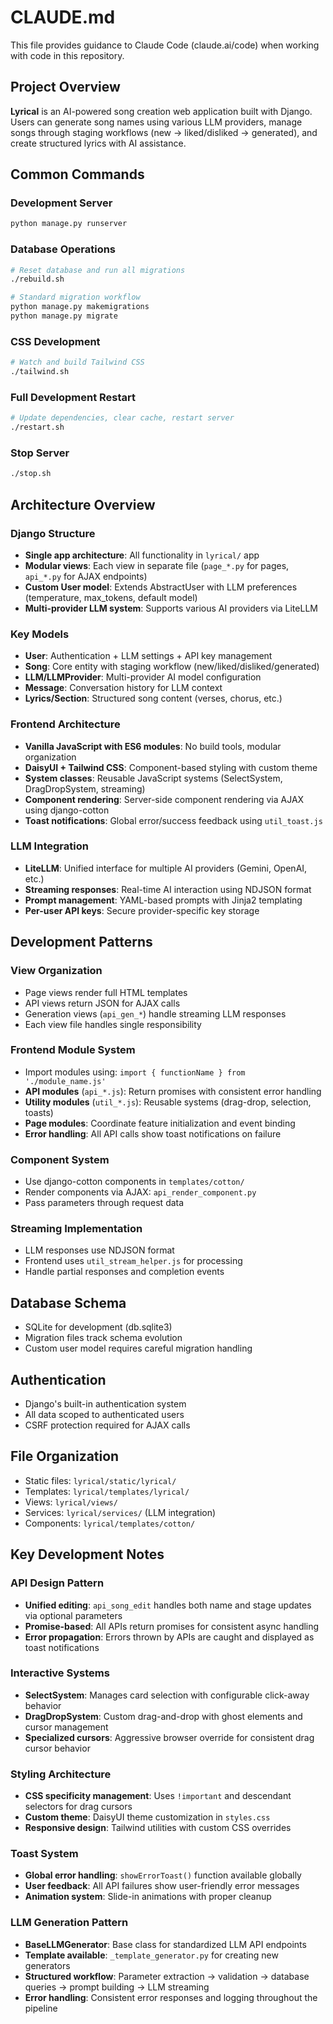 # CLAUDE.md

This file provides guidance to Claude Code (claude.ai/code) when working with code in this repository.

## Project Overview

**Lyrical** is an AI-powered song creation web application built with Django. Users can generate song names using various LLM providers, manage songs through staging workflows (new → liked/disliked → generated), and create structured lyrics with AI assistance.

## Common Commands

### Development Server
```bash
python manage.py runserver
```

### Database Operations
```bash
# Reset database and run all migrations
./rebuild.sh

# Standard migration workflow
python manage.py makemigrations
python manage.py migrate
```

### CSS Development
```bash
# Watch and build Tailwind CSS
./tailwind.sh
```

### Full Development Restart
```bash
# Update dependencies, clear cache, restart server
./restart.sh
```

### Stop Server
```bash
./stop.sh
```

## Architecture Overview

### Django Structure
- **Single app architecture**: All functionality in `lyrical/` app
- **Modular views**: Each view in separate file (`page_*.py` for pages, `api_*.py` for AJAX endpoints)
- **Custom User model**: Extends AbstractUser with LLM preferences (temperature, max_tokens, default model)
- **Multi-provider LLM system**: Supports various AI providers via LiteLLM

### Key Models
- **User**: Authentication + LLM settings + API key management
- **Song**: Core entity with staging workflow (new/liked/disliked/generated)
- **LLM/LLMProvider**: Multi-provider AI model configuration
- **Message**: Conversation history for LLM context
- **Lyrics/Section**: Structured song content (verses, chorus, etc.)

### Frontend Architecture
- **Vanilla JavaScript with ES6 modules**: No build tools, modular organization
- **DaisyUI + Tailwind CSS**: Component-based styling with custom theme
- **System classes**: Reusable JavaScript systems (SelectSystem, DragDropSystem, streaming)
- **Component rendering**: Server-side component rendering via AJAX using django-cotton
- **Toast notifications**: Global error/success feedback using `util_toast.js`

### LLM Integration
- **LiteLLM**: Unified interface for multiple AI providers (Gemini, OpenAI, etc.)
- **Streaming responses**: Real-time AI interaction using NDJSON format
- **Prompt management**: YAML-based prompts with Jinja2 templating
- **Per-user API keys**: Secure provider-specific key storage

## Development Patterns

### View Organization
- Page views render full HTML templates
- API views return JSON for AJAX calls
- Generation views (`api_gen_*`) handle streaming LLM responses
- Each view file handles single responsibility

### Frontend Module System
- Import modules using: `import { functionName } from './module_name.js'`
- **API modules** (`api_*.js`): Return promises with consistent error handling
- **Utility modules** (`util_*.js`): Reusable systems (drag-drop, selection, toasts)
- **Page modules**: Coordinate feature initialization and event binding
- **Error handling**: All API calls show toast notifications on failure

### Component System
- Use django-cotton components in `templates/cotton/`
- Render components via AJAX: `api_render_component.py`
- Pass parameters through request data

### Streaming Implementation
- LLM responses use NDJSON format
- Frontend uses `util_stream_helper.js` for processing
- Handle partial responses and completion events

## Database Schema
- SQLite for development (db.sqlite3)
- Migration files track schema evolution
- Custom user model requires careful migration handling

## Authentication
- Django's built-in authentication system
- All data scoped to authenticated users
- CSRF protection required for AJAX calls

## File Organization
- Static files: `lyrical/static/lyrical/`
- Templates: `lyrical/templates/lyrical/`
- Views: `lyrical/views/`
- Services: `lyrical/services/` (LLM integration)
- Components: `lyrical/templates/cotton/`

## Key Development Notes

### API Design Pattern
- **Unified editing**: `api_song_edit` handles both name and stage updates via optional parameters
- **Promise-based**: All APIs return promises for consistent async handling
- **Error propagation**: Errors thrown by APIs are caught and displayed as toast notifications

### Interactive Systems
- **SelectSystem**: Manages card selection with configurable click-away behavior
- **DragDropSystem**: Custom drag-and-drop with ghost elements and cursor management
- **Specialized cursors**: Aggressive browser override for consistent drag cursor behavior

### Styling Architecture
- **CSS specificity management**: Uses `!important` and descendant selectors for drag cursors
- **Custom theme**: DaisyUI theme customization in `styles.css`
- **Responsive design**: Tailwind utilities with custom CSS overrides

### Toast System
- **Global error handling**: `showErrorToast()` function available globally
- **User feedback**: All API failures show user-friendly error messages
- **Animation system**: Slide-in animations with proper cleanup

### LLM Generation Pattern
- **BaseLLMGenerator**: Base class for standardized LLM API endpoints
- **Template available**: `_template_generator.py` for creating new generators
- **Structured workflow**: Parameter extraction → validation → database queries → prompt building → LLM streaming
- **Error handling**: Consistent error responses and logging throughout the pipeline